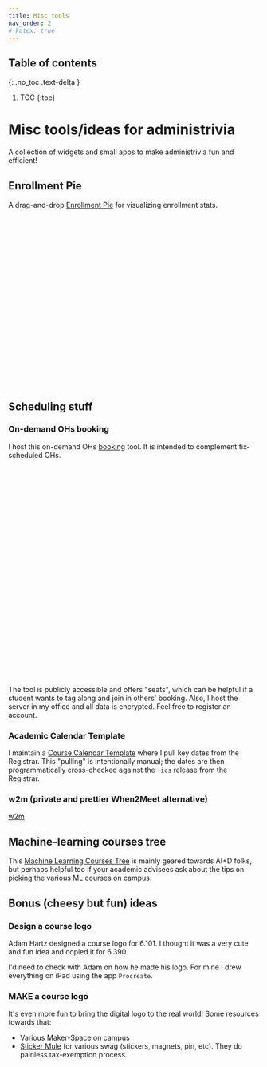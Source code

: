 ```yaml
---
title: Misc tools
nav_order: 2
# katex: true
---
```





## Table of contents
{: .no_toc .text-delta }

1. TOC
{:toc}

# Misc tools/ideas for administrivia 

A collection of widgets and small apps to make administrivia fun and efficient! 
## Enrollment Pie

A drag-and-drop [Enrollment Pie](https://shenshen.mit.edu/pie/) for visualizing enrollment stats.

<figure>
<embed src="{{site.baseurl}}/assets/images/pie.gif" style="width:80.0%" />
</figure>

## Scheduling stuff
### On-demand OHs booking

I host this on-demand OHs [booking](https://cal.shenshen.mit.edu/shensquared/gradml-ohs) tool. It is intended to complement fix-scheduled OHs. 

<figure>
<embed src="{{site.baseurl}}/assets/images/cal.gif" style="width:100.0%" />
</figure>

The tool is publicly accessible and offers "seats", which can be helpful if a student wants to tag along and join in others' booking. Also, I host the server in my office and all data is encrypted. Feel free to register an account.
### Academic Calendar Template

I maintain a [Course Calendar Template](https://shenshen.mit.edu/git/shensquared/teachingcalendar) where I pull key dates from the Registrar. This "pulling" is intentionally manual; the dates are then programmatically cross-checked against the `.ics` release from the Registrar.

### w2m (private and prettier When2Meet alternative)

[w2m](https://w2m.shenshen.mit.edu/)


## Machine-learning courses tree


This [Machine Learning Courses Tree](https://shenshen.mit.edu/tree/) is mainly geared towards AI+D folks, but perhaps helpful too if your academic advisees ask about the tips on picking the various ML courses on campus.



## Bonus (cheesy but fun) ideas

### Design a course logo

Adam Hartz designed a course logo for 6.101. I thought it was a very cute and fun idea and copied it for 6.390. 

I'd need to check with Adam on how he made his logo. For mine I drew everything on iPad using the app `Procreate`.
### MAKE a course logo

It's even more fun to bring the digital logo to the real world! Some resources towards that:

- Various Maker-Space on campus
- [Sticker Mule](https://www.stickermule.com) for various swag (stickers, magnets, pin, etc). They do painless tax-exemption process.